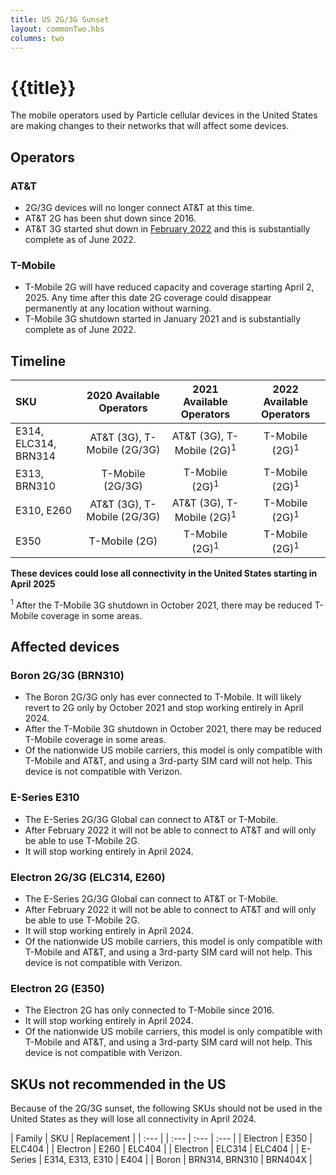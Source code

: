 ```yaml
---
title: US 2G/3G Sunset
layout: commonTwo.hbs
columns: two
---
```


# {{title}}

The mobile operators used by Particle cellular devices in the United States are making changes to their networks that will affect some devices.

## Operators

### AT&T

- 2G/3G devices will no longer connect AT&T at this time.
- AT&T 2G has been shut down since 2016.
- AT&T 3G started shut down in [February 2022](https://www.att.com/support/article/wireless/KM1324171/) and this is substantially complete as of June 2022.

### T-Mobile

- T-Mobile 2G will have reduced capacity and coverage starting April 2, 2025. Any time after this date 2G coverage could disappear permanently at any location without warning.
- T-Mobile 3G shutdown started in January 2021 and is substantially complete as of June 2022.


## Timeline

| SKU | 2020 Available Operators | 2021 Available Operators | 2022 Available Operators | 
| :--- | :---: | :---: | :---: |
| E314, ELC314, BRN314 | AT&T (3G), T-Mobile (2G/3G) | AT&T (3G), T-Mobile (2G)<sup>1</sup> | T-Mobile (2G)<sup>1</sup> |
| E313, BRN310 | T-Mobile (2G/3G) | T-Mobile (2G)<sup>1</sup> | T-Mobile (2G)<sup>1</sup> |
| E310, E260 | AT&T (3G), T-Mobile (2G/3G) | AT&T (3G), T-Mobile (2G)<sup>1</sup> | T-Mobile (2G)<sup>1</sup> |
| E350 | T-Mobile (2G) | T-Mobile (2G)<sup>1</sup> | T-Mobile (2G)<sup>1</sup> |

**These devices could lose all connectivity in the United States starting in April 2025**

<sup>1</sup> After the T-Mobile 3G shutdown in October 2021, there may be reduced T-Mobile coverage in some areas.

## Affected devices

### Boron 2G/3G (BRN310)

- The Boron 2G/3G only has ever connected to T-Mobile. It will likely revert to 2G only by October 2021 and stop working entirely in April 2024.
- After the T-Mobile 3G shutdown in October 2021, there may be reduced T-Mobile coverage in some areas.
- Of the nationwide US mobile carriers, this model is only compatible with T-Mobile and AT&T, and using a 3rd-party SIM card will not help. This device is not compatible with Verizon.

### E-Series E310

- The E-Series 2G/3G Global can connect to AT&T or T-Mobile.
- After February 2022 it will not be able to connect to AT&T and will only be able to use T-Mobile 2G.
- It will stop working entirely in April 2024.

### Electron 2G/3G (ELC314, E260)

- The E-Series 2G/3G Global can connect to AT&T or T-Mobile.
- After February 2022 it will not be able to connect to AT&T and will only be able to use T-Mobile 2G.
- It will stop working entirely in April 2024.
- Of the nationwide US mobile carriers, this model is only compatible with T-Mobile and AT&T, and using a 3rd-party SIM card will not help. This device is not compatible with Verizon.

### Electron 2G (E350)

- The Electron 2G has only connected to T-Mobile since 2016.
- It will stop working entirely in April 2024.
- Of the nationwide US mobile carriers, this model is only compatible with T-Mobile and AT&T, and using a 3rd-party SIM card will not help. This device is not compatible with Verizon.

## SKUs not recommended in the US

Because of the 2G/3G sunset, the following SKUs should not be used in the United States as they will lose all connectivity in April 2024.

| Family | SKU | Replacement |
| :--- | | :--- | :--- | :--- |
| Electron | E350 | ELC404 |
| Electron | E260 | ELC404 |
| Electron | ELC314 | ELC404 |
| E-Series | E314, E313, E310 | E404 |
| Boron | BRN314, BRN310 | BRN404X |
